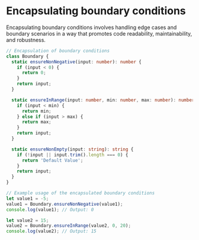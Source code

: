 # Encapsulating boundary conditions

Encapsulating boundary conditions involves handling edge cases and boundary scenarios in a way that promotes code readability, maintainability, and robustness.

```typescript
// Encapsulation of boundary conditions
class Boundary {
  static ensureNonNegative(input: number): number {
    if (input < 0) {
      return 0;
    }
    return input;
  }

  static ensureInRange(input: number, min: number, max: number): number {
    if (input < min) {
      return min;
    } else if (input > max) {
      return max;
    }
    return input;
  }

  static ensureNonEmpty(input: string): string {
    if (!input || input.trim().length === 0) {
      return 'Default Value';
    }
    return input;
  }
}

// Example usage of the encapsulated boundary conditions
let value1 = -5;
value1 = Boundary.ensureNonNegative(value1);
console.log(value1); // Output: 0

let value2 = 15;
value2 = Boundary.ensureInRange(value2, 0, 20);
console.log(value2); // Output: 15
```
